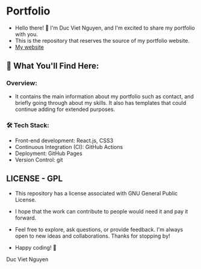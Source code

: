 # Portfolio
* Hello there! 👋 I'm Duc Viet Nguyen, and I'm excited to share my portfolio with you. 
* This is the repository that reserves the source of my portfolio website. 
* [My website](https://deannguyen1910.github.io/portfolio/)

## 🚀 What You'll Find Here:
### Overview:
* It contains the main information about my portfolio such as contact, and briefly going through about my skills. It also has templates that could continue adding for extended purposes.

### 🛠️ Tech Stack: 
* Front-end development: React.js, CSS3
* Continuous Integration (CI): GitHub Actions
* Deployment: GitHub Pages
* Version Control: git

## LICENSE - GPL
* This repository has a license associated with GNU General Public License. 
* I hope that the work can contribute to people would need it and pay it forward.
* Feel free to explore, ask questions, or provide feedback. I'm always open to new ideas and collaborations. Thanks for stopping by!

* Happy coding! 🚀

Duc Viet Nguyen
